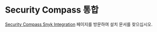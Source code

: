 # Security Compass 통합

[Security Compass Snyk Integration](https://docs.sdelements.com/release/latest/guide/docs/integrations/security\_tools/supported\_tools/snyk/) 페이지를 방문하여 설치 문서를 찾으십시오.